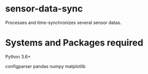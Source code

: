 # sensor-data-sync
Processes and time-synchronizes several sensor datas.

# Systems and Packages required
Python 3.6+

configparser
pandas
numpy
matplotlib
